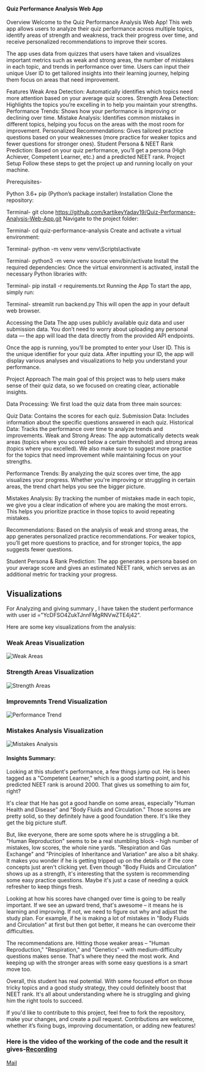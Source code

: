 #### Quiz Performance Analysis Web App
Overview
Welcome to the Quiz Performance Analysis Web App! This web app allows users to analyze their quiz performance across multiple topics, identify areas of strength and weakness, track their progress over time, and receive personalized recommendations to improve their scores.

The app uses data from quizzes that users have taken and visualizes important metrics such as weak and strong areas, the number of mistakes in each topic, and trends in performance over time. Users can input their unique User ID to get tailored insights into their learning journey, helping them focus on areas that need improvement.

Features
Weak Area Detection: Automatically identifies which topics need more attention based on your average quiz scores.
Strength Area Detection: Highlights the topics you’re excelling in to help you maintain your strengths.
Performance Trends: Shows how your performance is improving or declining over time.
Mistake Analysis: Identifies common mistakes in different topics, helping you focus on the areas with the most room for improvement.
Personalized Recommendations: Gives tailored practice questions based on your weaknesses (more practice for weaker topics and fewer questions for stronger ones).
Student Persona & NEET Rank Prediction: Based on your quiz performance, you’ll get a persona (High Achiever, Competent Learner, etc.) and a predicted NEET rank.
Project Setup
Follow these steps to get the project up and running locally on your machine.

Prerequisites-


Python 3.6+
pip (Python’s package installer)
Installation
Clone the repository:

Terminal-
git clone https://github.com/kartikeyYadav19/Quiz-Performance-Analysis-Web-App.git
Navigate to the project folder:

Terminal-
cd quiz-performance-analysis
Create and activate a virtual environment:

Terminal-
python -m venv venv
venv\Scripts\activate

Terminal-
python3 -m venv venv
source venv/bin/activate
Install the required dependencies: Once the virtual environment is activated, install the necessary Python libraries with:

Terminal-
pip install -r requirements.txt
Running the App
To start the app, simply run:

Terminal-
streamlit run backend.py
This will open the app in your default web browser.

Accessing the Data
The app uses publicly available quiz data and user submission data. You don’t need to worry about uploading any personal data — the app will load the data directly from the provided API endpoints.

Once the app is running, you’ll be prompted to enter your User ID. This is the unique identifier for your quiz data. After inputting your ID, the app will display various analyses and visualizations to help you understand your performance.

Project Approach
The main goal of this project was to help users make sense of their quiz data, so we focused on creating clear, actionable insights.

Data Processing: We first load the quiz data from three main sources:

Quiz Data: Contains the scores for each quiz.
Submission Data: Includes information about the specific questions answered in each quiz.
Historical Data: Tracks the performance over time to analyze trends and improvements.
Weak and Strong Areas: The app automatically detects weak areas (topics where you scored below a certain threshold) and strong areas (topics where you excelled). We also make sure to suggest more practice for the topics that need improvement while maintaining focus on your strengths.

Performance Trends: By analyzing the quiz scores over time, the app visualizes your progress. Whether you're improving or struggling in certain areas, the trend chart helps you see the bigger picture.

Mistakes Analysis: By tracking the number of mistakes made in each topic, we give you a clear indication of where you are making the most errors. This helps you prioritize practice in those topics to avoid repeating mistakes.

Recommendations: Based on the analysis of weak and strong areas, the app generates personalized practice recommendations. For weaker topics, you’ll get more questions to practice, and for stronger topics, the app suggests fewer questions.

Student Persona & Rank Prediction: The app generates a persona based on your average score and gives an estimated NEET rank, which serves as an additional metric for tracking your progress.


## Visualizations
For Analyzing and giving summary , I have taken the student performance with user id ="YcDFSO4ZukTJnnFMgRNVwZTE4j42".

Here are some key visualizations from the analysis:

### Weak Areas Visualization
![Weak Areas](Screenshots\Weak_Area.png)
### Strength Areas Visualization
![Strength Areas](Screenshots\Strength_Area.png)

### Improvemnts Trend Visualization
![Performance Trend](Screenshots\Improvement.png)

### Mistakes Analysis Visualization
![Mistakes Analysis](Screenshots\Mistakes_By_Topics.png)

#### Insights Summary:

Looking at this student's performance, a few things jump out.  He is  been tagged as a "Competent Learner," which is a good starting point, and his predicted NEET rank is around 2000.  That gives us something to aim for, right?

It's clear that He has got a good handle on some areas, especially "Human Health and Disease" and "Body Fluids and Circulation."  Those scores are pretty solid, so they definitely have a good foundation there.  It's like they get the big picture stuff.

But, like everyone, there are some spots where he is struggling a bit. "Human Reproduction" seems to be a real stumbling block – high number of mistakes, low scores, the whole nine yards.  "Respiration and Gas Exchange" and "Principles of Inheritance and Variation" are also a bit shaky.  It makes you wonder if he is  getting tripped up on the details or if the core concepts just aren't clicking yet.  Even though "Body Fluids and Circulation" shows up as a strength, it's interesting that the system is recommending some easy practice questions.  Maybe it's just a case of needing a quick refresher to keep things fresh.

Looking at how his scores have changed over time is going to be really important.  If we see an upward trend, that's awesome – it means he is learning and improving.  If not, we need to figure out why and adjust the study plan.  For example, if he is  making a lot of mistakes in "Body Fluids and Circulation" at first but then got better, it means he can overcome their difficulties.

The recommendations are.  Hitting those weaker areas – "Human Reproduction," "Respiration," and "Genetics" – with medium-difficulty questions makes sense.  That's where they need the most work.  And keeping up with the stronger areas with some easy questions is a smart move too.

Overall, this student has real potential.  With some focused effort on those tricky topics and a good study strategy, they could definitely boost that NEET rank. It's all about understanding where he is struggling and giving him the right tools to succeed.

If you'd like to contribute to this project, feel free to fork the repository, make your changes, and create a pull request. Contributions are welcome, whether it’s fixing bugs, improving documentation, or adding new features!
### Here is the video of the working of the code and the result it gives-[Recording](Screenshots\Recording.mp4)
[Mail](yadavkartikey1901@gmail.com)
